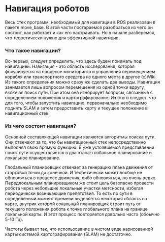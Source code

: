 # Навигация роботов

Весь стек программ, необходимый для навигации в ROS реализован в пакете move_base. 
В этой части постараемся разобраться из чего он состоит, как работает и как его настраивать.
Но в начале разберемся, что теоретически нужно для эффективной навигиции.

### Что такое навигации?
Во-первых, следует определить, что здесь будем понимать под навигацией. Навигация - это область исследования, 
которая фокусируется на процессе мониторинга и управления перемещением корабля или транспортного средства из одного места в другое (с)Wiki. 
Из такого определения можно сразу же сделать два выводы. Навигация занимается лишь вопросом перемещения из одной точки вдругу, включая поиск пути. 
При этом она игнорирует вопросы, связанные с определением положения и картографирование.
Из этого следует, что для того, чтобы запустить навигацию, первоначально необходимо поднять SLAM и затем предоставить карту и текущее положение в навигационный стек.

### Из чего состоит навигация?
Основной составляющей навигации являются алгоритмы поиска пути. Они отвечают за то, что бы навигационный стек непосредственно выполнял свою прямую функцию.
В уже устоявшемся представлении поиск пути осуществляется в два этапа: глобальное планирование и локальное планирование.

Глобальный планировщик отвечает за генерацию плана движения от стартовой точки до конечной. И теоретически может вообще не обновляться в процессе движения, либо обновляться, но очень редко. 
Передлокальным планировщиком же стоит цель безопасно провести робота через небольшие локальные участки метсности, избегая периодически возникающие препятствия. 
То есть по сути в определенный момент времени выделяется некоторая область на карте, внутрик которой сокальный планировщик строит путь от текущего положения робота к точке глобального плана на границе локальной карты. И этот процесс повторяется довольно часто (обоычно 5-10 Гц).

Частоты бывает так, что использование в чистом виде нарисованной карты системой картографирования (SLAM) не достаточно.
